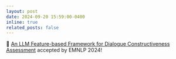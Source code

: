 ```yaml
---
layout: post
date: 2024-09-20 15:59:00-0400
inline: true
related_posts: false
---
```


📜 [An LLM Feature-based Framework for Dialogue Constructiveness Assessment](https://arxiv.org/pdf/2406.14760v2) accepted by EMNLP 2024! 


